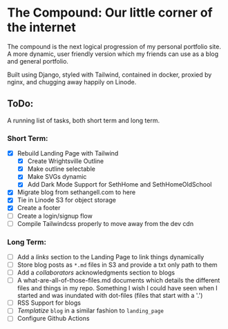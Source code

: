 # The Compound: Our little corner of the internet
The compound is the next logical progression of my personal
portfolio site. A more dynamic, user friendly version which
my friends can use as a blog and general portfolio. 

Built using Django, styled with Tailwind, contained in docker, proxied by nginx, and chugging away happily on Linode. 

## ToDo:
A running list of tasks, both short term and long term.

### Short Term:
- [x] Rebuild Landing Page with Tailwind
    - [x] Create Wrightsville Outline
    - [x] Make outline selectable
    - [x] Make SVGs dynamic
    - [x] Add Dark Mode Support for SethHome and SethHomeOldSchool
- [x] Migrate blog from sethangell.com to here
- [x] Tie in Linode S3 for object storage
- [x] Create a footer
- [ ] Create a login/signup flow
- [ ] Compile Tailwindcss properly to move away from the dev cdn

### Long Term:
- [ ] Add a _links_ section to the Landing Page to link things dynamically
- [ ] Store blog posts as `*.md` files in S3 and provide a txt only path to them
- [ ] Add a _collaborators_ acknowledgments section to blogs
- [ ] A what-are-all-of-those-files.md documents which details the different files and things in my repo. Something I wish I could have seen when I started and was inundated with dot-files (files that start with a '.')
- [ ] RSS Support for blogs
- [ ] _Templatize_ `blog` in a similar fashion to `landing_page`
- [ ] Configure Github Actions
